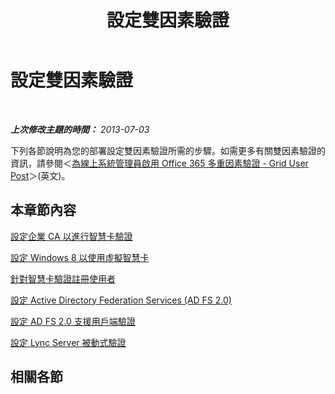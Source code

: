 ﻿---
title: 設定雙因素驗證
TOCTitle: 設定雙因素驗證
ms:assetid: 66cfa755-fe79-4d0f-b267-c3fa3c8f1c74
ms:mtpsurl: https://technet.microsoft.com/zh-tw/library/Dn308567(v=OCS.15)
ms:contentKeyID: 56269099
ms.date: 08/10/2015
mtps_version: v=OCS.15
ms.translationtype: HT
---

# 設定雙因素驗證

 

_**上次修改主題的時間：** 2013-07-03_

下列各節說明為您的部署設定雙因素驗證所需的步驟。如需更多有關雙因素驗證的資訊，請參閱＜[為線上系統管理員啟用 Office 365 多重因素驗證 - Grid User Post](http://go.microsoft.com/fwlink/p/?linkid=313332)＞(英文)。

## 本章節內容

[設定企業 CA 以進行智慧卡驗證](lync-server-2013-configuring-enterprise-ca-for-smart-card-authentication.md)

[設定 Windows 8 以使用虛擬智慧卡](lync-server-2013-configuring-windows-8-for-virtual-smart-cards.md)

[針對智慧卡驗證註冊使用者](lync-server-2013-enrolling-users-for-smart-card-authentication.md)

[設定 Active Directory Federation Services (AD FS 2.0)](lync-server-2013-configuring-active-directory-federation-services-ad-fs-2-0.md)

[設定 AD FS 2.0 支援用戶端驗證](lync-server-2013-configuring-ad-fs-2-0-to-support-client-authentication.md)

[設定 Lync Server 被動式驗證](lync-server-2013-configuring-passive-authentication.md)

## 相關各節

